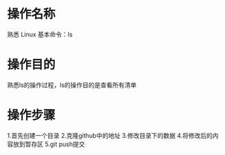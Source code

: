 # 操作名称

熟悉 Linux 基本命令：ls

# 操作目的

熟悉ls的操作过程，ls的操作目的是查看所有清单

# 操作步骤

1.首先创建一个目录
2.克隆github中的地址
3.修改目录下的数据
4.将修改后的内容放到暂存区
5.git push提交
